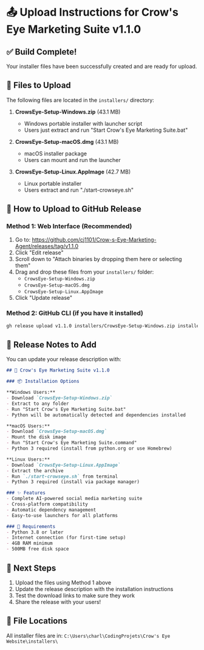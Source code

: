 # 📤 Upload Instructions for Crow's Eye Marketing Suite v1.1.0

## ✅ Build Complete!
Your installer files have been successfully created and are ready for upload.

## 📁 Files to Upload
The following files are located in the `installers/` directory:

1. **CrowsEye-Setup-Windows.zip** (43.1 MB)
   - Windows portable installer with launcher script
   - Users just extract and run "Start Crow's Eye Marketing Suite.bat"

2. **CrowsEye-Setup-macOS.dmg** (43.1 MB)
   - macOS installer package
   - Users can mount and run the launcher

3. **CrowsEye-Setup-Linux.AppImage** (42.7 MB)
   - Linux portable installer
   - Users extract and run "./start-crowseye.sh"

## 🚀 How to Upload to GitHub Release

### Method 1: Web Interface (Recommended)
1. Go to: https://github.com/cj1101/Crow-s-Eye-Marketing-Agent/releases/tag/v1.1.0
2. Click "Edit release" 
3. Scroll down to "Attach binaries by dropping them here or selecting them"
4. Drag and drop these files from your `installers/` folder:
   - `CrowsEye-Setup-Windows.zip`
   - `CrowsEye-Setup-macOS.dmg` 
   - `CrowsEye-Setup-Linux.AppImage`
5. Click "Update release"

### Method 2: GitHub CLI (if you have it installed)
```bash
gh release upload v1.1.0 installers/CrowsEye-Setup-Windows.zip installers/CrowsEye-Setup-macOS.dmg installers/CrowsEye-Setup-Linux.AppImage --repo cj1101/Crow-s-Eye-Marketing-Agent
```

## 📝 Release Notes to Add
You can update your release description with:

```markdown
## 🎉 Crow's Eye Marketing Suite v1.1.0

### 📦 Installation Options

**Windows Users:**
- Download `CrowsEye-Setup-Windows.zip`
- Extract to any folder
- Run "Start Crow's Eye Marketing Suite.bat"
- Python will be automatically detected and dependencies installed

**macOS Users:**
- Download `CrowsEye-Setup-macOS.dmg`
- Mount the disk image
- Run "Start Crow's Eye Marketing Suite.command"
- Python 3 required (install from python.org or use Homebrew)

**Linux Users:**
- Download `CrowsEye-Setup-Linux.AppImage`
- Extract the archive
- Run `./start-crowseye.sh` from terminal
- Python 3 required (install via package manager)

### ✨ Features
- Complete AI-powered social media marketing suite
- Cross-platform compatibility
- Automatic dependency management
- Easy-to-use launchers for all platforms

### 🔧 Requirements
- Python 3.8 or later
- Internet connection (for first-time setup)
- 4GB RAM minimum
- 500MB free disk space
```

## 🎊 Next Steps
1. Upload the files using Method 1 above
2. Update the release description with the installation instructions
3. Test the download links to make sure they work
4. Share the release with your users!

## 📍 File Locations
All installer files are in: `C:\Users\charl\CodingProjets\Crow's Eye Website\installers\` 